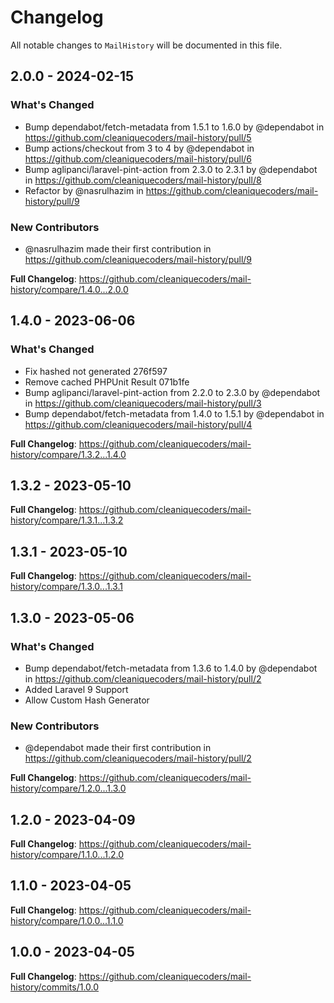 # Changelog

All notable changes to `MailHistory` will be documented in this file.

## 2.0.0 - 2024-02-15

### What's Changed

* Bump dependabot/fetch-metadata from 1.5.1 to 1.6.0 by @dependabot in https://github.com/cleaniquecoders/mail-history/pull/5
* Bump actions/checkout from 3 to 4 by @dependabot in https://github.com/cleaniquecoders/mail-history/pull/6
* Bump aglipanci/laravel-pint-action from 2.3.0 to 2.3.1 by @dependabot in https://github.com/cleaniquecoders/mail-history/pull/8
* Refactor  by @nasrulhazim in https://github.com/cleaniquecoders/mail-history/pull/9

### New Contributors

* @nasrulhazim made their first contribution in https://github.com/cleaniquecoders/mail-history/pull/9

**Full Changelog**: https://github.com/cleaniquecoders/mail-history/compare/1.4.0...2.0.0

## 1.4.0 - 2023-06-06

### What's Changed

- Fix hashed not generated 276f597
- Remove cached PHPUnit Result 071b1fe
- Bump aglipanci/laravel-pint-action from 2.2.0 to 2.3.0 by @dependabot in https://github.com/cleaniquecoders/mail-history/pull/3
- Bump dependabot/fetch-metadata from 1.4.0 to 1.5.1 by @dependabot in https://github.com/cleaniquecoders/mail-history/pull/4

**Full Changelog**: https://github.com/cleaniquecoders/mail-history/compare/1.3.2...1.4.0

## 1.3.2 - 2023-05-10

**Full Changelog**: https://github.com/cleaniquecoders/mail-history/compare/1.3.1...1.3.2

## 1.3.1 - 2023-05-10

**Full Changelog**: https://github.com/cleaniquecoders/mail-history/compare/1.3.0...1.3.1

## 1.3.0 - 2023-05-06

### What's Changed

- Bump dependabot/fetch-metadata from 1.3.6 to 1.4.0 by @dependabot in https://github.com/cleaniquecoders/mail-history/pull/2
- Added Laravel 9 Support
- Allow Custom Hash Generator

### New Contributors

- @dependabot made their first contribution in https://github.com/cleaniquecoders/mail-history/pull/2

**Full Changelog**: https://github.com/cleaniquecoders/mail-history/compare/1.2.0...1.3.0

## 1.2.0 - 2023-04-09

**Full Changelog**: https://github.com/cleaniquecoders/mail-history/compare/1.1.0...1.2.0

## 1.1.0 - 2023-04-05

**Full Changelog**: https://github.com/cleaniquecoders/mail-history/compare/1.0.0...1.1.0

## 1.0.0 - 2023-04-05

**Full Changelog**: https://github.com/cleaniquecoders/mail-history/commits/1.0.0
